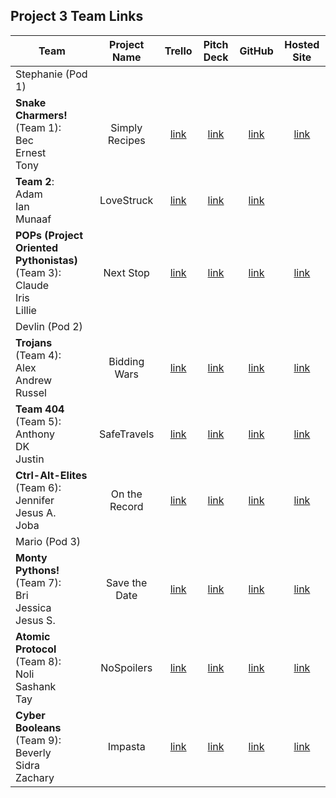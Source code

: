 ## Project 3 Team Links

| Team | Project Name | Trello | Pitch Deck | GitHub | Hosted Site |
|---|:---:|:---:|:---:|:---:|:---:|
| Stephanie (Pod 1) |  |  |  |  |  |
| <strong>Snake Charmers!</strong><br>(Team 1):<br>Bec<br>Ernest<br>Tony | Simply Recipes | [link](https://trello.com/b/i26CC4OI/p3-recipes) | [link](https://docs.google.com/presentation/d/1SFSRBG_gq9w199Avh_QMlrChBBJUUKdSc6KUNBbYDno/edit#slide=id.p) | [link](https://github.com/anthonybrockett/recipeapp) | [link](https://simply-recipes-621.herokuapp.com/) |
| <strong>Team 2</strong>:<br>Adam<br>Ian<br>Munaaf | LoveStruck | [link](https://trello.com/b/PBY0tISr/project-3) | [link](https://docs.google.com/presentation/d/1_C9JaBSYVeDgHVsHnY2Q-P-sXTuMCEwhj0w4nx1M2hU/edit#slide=id.p) | [link](https://github.com/mkbozai/lovestruck) |  |
| <strong>POPs (Project Oriented Pythonistas)</strong><br>(Team 3):<br>Claude<br>Iris<br>Lillie | Next Stop | [link](https://trello.com/b/RK4imob0/project-3-board) | [link](https://docs.google.com/presentation/d/19rN-ZUtpuIRyVIwPDxk3bVWGei_MSXAD_0CX6XqsZk0/edit#slide=id.g142d0d086dd_0_2) | [link](https://github.com/lilliesheely/Next-Stop) | [link](https://nextstopapp.herokuapp.com/) |
| Devlin (Pod 2) |  |  |  |  |  |
| <strong>Trojans</strong><br>(Team 4):<br>Alex<br>Andrew<br>Russel | Bidding Wars | [link](https://trello.com/b/tQjXhAb2/bidding-wars) | [link](https://docs.google.com/presentation/d/1W7sctJsqlTuLoDsJuklFTEo6R7LzKr0Gk29IPp0CqIU/edit#slide=id.g143b5ed8b7e_2_54) | [link](https://github.com/russellasagna/biddingwars) | [link](https://biddingwars.herokuapp.com/) |
| <strong>Team 404</strong><br>(Team 5):<br>Anthony<br>DK<br>Justin | SafeTravels | [link](https://trello.com/b/O6Ac0Ztb/dev-app) | [link](https://docs.google.com/presentation/d/1dMOHpVo0040C-_uiE15yyEcOSOevrGH9rdu4zOt5KIg/edit#slide=id.gcb9a0b074_1_0) | [link](https://github.com/Dandd6541/safetravels) | [link](https://safe-travels-p3.herokuapp.com/) |
| <strong>Ctrl-Alt-Elites</strong><br>(Team 6):<br>Jennifer<br>Jesus A.<br>Joba | On the Record | [link](https://trello.com/b/mdkoYGtT/p3-on-the-record) | [link](https://docs.google.com/presentation/d/1FZZSeCNywKqTfZNEBDX9NsnkZTBLEG9S/edit#slide=id.p1) | [link](https://github.com/aaguilarvf39/ontherecord) | [link](https://on-the-record-6.herokuapp.com/) |
| Mario (Pod 3) |  |  |  |  |  |
| <strong>Monty Pythons!</strong><br>(Team 7):<br>Bri<br>Jessica<br>Jesus S. | Save the Date | [link](https://trello.com/b/cDGkJTaU/save-the-date) | [link](https://docs.google.com/presentation/d/1SaoJs9yisrbozwj0nHrweUV6rOhnIV0e3II7s7xf0pI/edit#slide=id.p) | [link](https://github.com/heyjudesmom/save-the-date) | [link](https://savethe-date.herokuapp.com/) |
| <strong>Atomic Protocol</strong><br>(Team 8):<br>Noli<br>Sashank<br>Tay | NoSpoilers | [link](https://trello.com/b/A0zpKHHI/watcherbuddy) | [link](https://docs.google.com/presentation/d/1-H63W54U2n3uemM6pY40CewSpWYZ2xJDMYKUFheXSOI/edit#slide=id.g4f0aac3276821a81_1) | [link](https://github.com/tnwatts/nospoilers) | [link](https://no-spoilers.herokuapp.com/) |
| <strong>Cyber Booleans</strong><br>(Team 9):<br>Beverly<br>Sidra<br>Zachary | Impasta | [link](https://trello.com/b/nNc6OQAq/p3) | [link](https://docs.google.com/presentation/d/1dgsYbuYMJiN5t90K81Bh1uxw5GJklvUIlZvxG-dPj9U/edit#slide=id.g1435ef5f901_0_39) | [link](https://github.com/zseever/impasta) | [link](https://impasta-p3.herokuapp.com/) |

